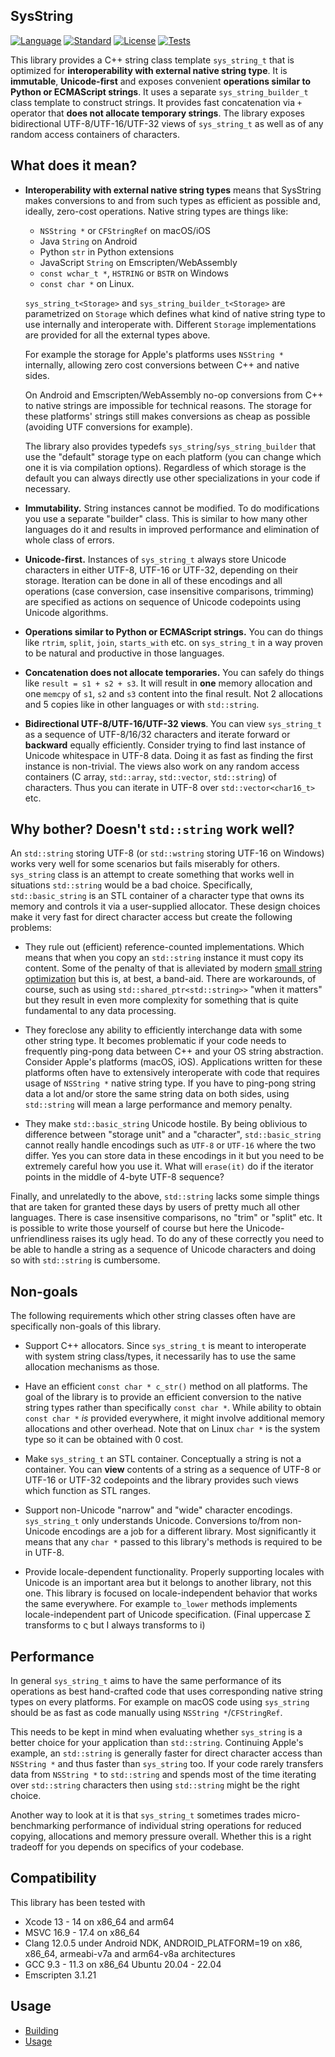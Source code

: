 ## SysString

[![Language](https://img.shields.io/badge/language-C++-blue.svg)](https://isocpp.org/)
[![Standard](https://img.shields.io/badge/C%2B%2B-17-blue.svg)](https://en.wikipedia.org/wiki/C%2B%2B#Standardization)
[![License](https://img.shields.io/badge/license-BSD-brightgreen.svg)](https://opensource.org/licenses/BSD-3-Clause)
[![Tests](https://github.com/gershnik/sys_string/actions/workflows/test.yml/badge.svg)](https://github.com/gershnik/sys_string/actions/workflows/test.yml)

This library provides a C++ string class template `sys_string_t` that is optimized for **interoperability with external native string type**. It is **immutable**, **Unicode-first** and exposes convenient **operations similar to Python or ECMAScript strings**. It uses a separate `sys_string_builder_t` class template to construct strings. It provides fast concatenation via `+` operator that **does not allocate temporary strings**. 
The library exposes bidirectional UTF-8/UTF-16/UTF-32 views of `sys_string_t` as well as of any random access containers 
of characters.

## What does it mean?

* **Interoperability with external native string types** means that SysString makes conversions to and from such types as efficient as possible and, ideally, zero-cost operations. Native string types are things like:

    * `NSString *` or `CFStringRef` on macOS/iOS
    * Java `String` on Android
    * Python `str` in Python extensions
    * JavaScript `String` on Emscripten/WebAssembly
    * `const wchar_t *`, `HSTRING` or `BSTR` on Windows 
    * `const char *` on Linux.  

    `sys_string_t<Storage>` and  `sys_string_builder_t<Storage>` are parametrized on `Storage` which defines what kind of native string type to use internally and interoperate with. Different `Storage` implementations are provided for all the external types above.

    For example the storage for Apple's platforms uses `NSString *` internally, allowing zero cost conversions between C++ and native sides. 

    On Android and Emscripten/WebAssembly no-op conversions from C++ to native strings are impossible for technical reasons. 
    The storage for these platforms' strings still makes conversions as cheap as possible (avoiding UTF conversions for example).

    The library also provides typedefs `sys_string`/`sys_string_builder` that use the "default" storage type on each platform (you can change which one it is via compilation options). Regardless of which storage is the default you can always directly use other specializations in your code if necessary.


* **Immutability.** String instances cannot be modified. To do modifications you use a separate "builder" class. This is similar to how many other languages do it and results in improved performance and elimination of whole class of errors. 

* **Unicode-first.** Instances of `sys_string_t` always store Unicode characters in either UTF-8, UTF-16 or UTF-32, depending on their storage. Iteration can be done in all of these encodings and all operations (case conversion, case insensitive comparisons, trimming) are specified as actions on sequence of Unicode codepoints using Unicode algorithms. 

* **Operations similar to Python or ECMAScript strings.** You can do things like `rtrim`, `split`, `join`, `starts_with` etc. on `sys_string_t` in a way proven to be natural and productive in those languages.

* **Concatenation does not allocate temporaries.** You can safely do things like `result = s1 + s2 + s3`. It will result in **one** memory allocation and one `memcpy` of `s1`, `s2` and `s3` content into the final result. Not 2 allocations and 5 copies like in other languages or with `std::string`.

* **Bidirectional UTF-8/UTF-16/UTF-32 views**. You can view `sys_string_t` as a sequence of UTF-8/16/32 characters and iterate forward or __backward__ equally efficiently. Consider trying to find last instance of Unicode whitespace in UTF-8 data. Doing it as fast as finding the first instance is non-trivial. The views also work on any random access containers (C array, `std::array`, `std::vector`, `std::string`) of characters. Thus you can iterate in UTF-8 over `std::vector<char16_t>` etc.

## Why bother? Doesn't `std::string` work well?

An `std::string` storing UTF-8 (or `std::wstring` storing UTF-16 on Windows) works very well for some scenarios but fails miserably for others. `sys_string` class is an attempt to create something that works well in situations `std::string` would be a bad choice.
Specifically, `std::basic_string` is an STL container of a character type that owns its memory and controls it via a user-supplied allocator. These design choices make it very fast for direct character access but create the following problems:

* They rule out (efficient) reference-counted implementations. Which means that when you copy an `std::string` instance it must copy its content. Some of the penalty of that is alleviated by modern [small string optimization](https://akrzemi1.wordpress.com/2014/04/14/common-optimizations/) but this is, at best, a band-aid. There are workarounds, of course, such as using `std::shared_ptr<std::string>>` "when it matters" but they result in even more complexity for something that is quite fundamental to any data processing.

* They foreclose any ability to efficiently interchange data with some other string type. It becomes problematic if your code needs to frequently ping-pong data between C++ and your OS string abstraction. Consider Apple's platforms (macOS, iOS). Applications written for these platforms often have to extensively interoperate with code that requires usage of `NSString *` native string type. If you have to ping-pong string data a lot and/or store the same string data on both sides, using `std::string` will mean a large performance and memory penalty. 

* They make `std::basic_string` Unicode hostile. By being oblivious to difference between "storage unit" and a "character", `std::basic_string` cannot really handle encodings such as `UTF-8` or `UTF-16` where the two differ. Yes you can store data in these encodings in it but you need to be extremely careful how you use it. What will `erase(it)` do if the iterator points in the middle of 4-byte UTF-8 sequence? 

Finally, and unrelatedly to the above, `std::string` lacks some simple things that are taken for granted these days by users of pretty much all other languages. There is case insensitive comparisons, no "trim" or "split" etc. It is possible to write those yourself of course but here the Unicode-unfriendliness raises its ugly head. To do any of these correctly you need to be able to handle a string as a sequence of Unicode characters and doing so with `std::string` is cumbersome.


## Non-goals

The following requirements which other string classes often have are specifically non-goals of this library. 

* Support C++ allocators. Since `sys_string_t` is meant to interoperate with system string class/types, it necessarily has to use the same allocation mechanisms as those. 

* Have an efficient `const char * c_str()` method on all platforms. The goal of the library is to provide an efficient conversion to the native string types rather than specifically `const char *`. While ability to obtain `const char *` *is* provided everywhere, it might involve additional memory allocations and other overhead. Note that on Linux `char *` is the system type so it can be obtained with 0 cost.

* Make `sys_string_t` an STL container. Conceptually a string is not a container. You can **view** contents of a string as a sequence of UTF-8 or UTF-16 or UTF-32 codepoints and the library provides such views which function as STL ranges. 

* Support non-Unicode "narrow" and "wide" character encodings. `sys_string_t` only understands Unicode. Conversions to/from non-Unicode encodings are a job for a different library. Most significantly it means that any `char *` passed to this library's methods is required to be in UTF-8.

* Provide locale-dependent functionality. Properly supporting locales with Unicode is an important area but it belongs to another library, not this one. This library is focused on locale-independent behavior that works the same everywhere. For example `to_lower` methods implements locale-independent part of Unicode specification. (Final uppercase Σ transforms to ς but I always transforms to i)

## Performance

In general `sys_string_t` aims to have the same performance of its operations as best hand-crafted code that uses corresponding native string types on every platforms. For example on macOS code using `sys_string` should be as fast as code manually using `NSString *`/`CFStringRef`. 

This needs to be kept in mind when evaluating whether `sys_string` is a better choice for your application than `std::string`. Continuing Apple's example, an `std::string` is generally faster for direct character access than `NSString *` and thus faster than `sys_string` too. If your code rarely transfers data from `NSString *` to `std::string` and spends most of the time iterating over `std::string` characters then using `std::string` might be the right choice.

Another way to look at it is that `sys_string_t` sometimes trades micro-benchmarking performance of individual string operations for reduced copying, allocations and memory pressure overall. Whether this is a right tradeoff for you depends on specifics of your codebase.

## Compatibility

This library has been tested with
* Xcode 13 - 14 on x86_64 and arm64
* MSVC 16.9 - 17.4 on x86_64
* Clang 12.0.5 under Android NDK, ANDROID_PLATFORM=19 on x86, x86_64, armeabi-v7a and arm64-v8a architectures
* GCC 9.3 - 11.3 on x86_64 Ubuntu 20.04 - 22.04
* Emscripten 3.1.21 

## Usage

* [Building](doc/Building.md)
* [Usage](doc/Usage.md)

